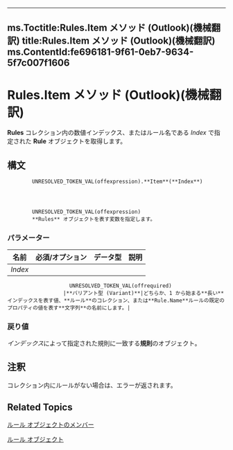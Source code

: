 

---
ms.Toctitle:Rules.Item メソッド (Outlook)(機械翻訳)
title:Rules.Item メソッド (Outlook)(機械翻訳)
ms.ContentId:fe696181-9f61-0eb7-9634-5f7c007f1606
---
# Rules.Item メソッド (Outlook)(機械翻訳)




**Rules** コレクション内の数値インデックス、またはルール名である *Index* で指定された **Rule** オブジェクトを取得します。

## 構文

            UNRESOLVED_TOKEN_VAL(offexpression).**Item**(**Index**)




            UNRESOLVED_TOKEN_VAL(offexpression)
            **Rules** オブジェクトを表す変数を指定します。

### パラメーター

|**名前**|**必須/オプション**|**データ型**|**説明**|
|---|---|---|---|
|*Index*|
                        UNRESOLVED_TOKEN_VAL(offrequired)
                      |**バリアント型 (Variant)**|どちらか、1 から始まる**長い**インデックスを表す値、**ルール**のコレクション、または**Rule.Name**ルールの既定のプロパティの値を表す**文字列**の名前にします。|



### 戻り値
*インデックス*によって指定された規則に一致する**規則**のオブジェクト。





## 注釈
コレクション内にルールがない場合は、エラーが返されます。



## Related Topics

[ルール オブジェクトのメンバー](39fb5418-ff5a-1714-d3b5-07cc28893821.md)

[ルール オブジェクト](dd41b4de-bf5f-5532-46c9-394a5d078bec.md)




